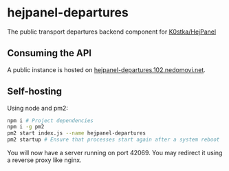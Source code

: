 # hejpanel-departures
The public transport departures backend component for [K0stka/HejPanel](https://github.com/K0stka/HejPanel)

## Consuming the API
A public instance is hosted on [hejpanel-departures.102.nedomovi.net](https://hejpanel-departures.102.nedomovi.net).

## Self-hosting
Using node and pm2:
```sh
npm i # Project dependencies
npm i -g pm2
pm2 start index.js --name hejpanel-departures
pm2 startup # Ensure that processes start again after a system reboot
```
You will now have a server running on port 42069. You may redirect it using a reverse proxy like nginx.